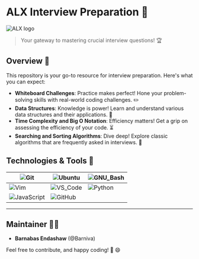
# ALX Interview Preparation :rocket:
![ALX logo](https://www.alxafrica.com/wp-content/uploads/2022/01/header-logo.png)
> Your gateway to mastering crucial interview questions! :trophy:


## Overview :book:
This repository is your go-to resource for interview preparation. Here's what you can expect:

* **Whiteboard Challenges**: Practice makes perfect! Hone your problem-solving skills with real-world coding challenges. :pencil2:
* **Data Structures**: Knowledge is power! Learn and understand various data structures and their applications. :brain:
* **Time Complexity and Big O Notation**: Efficiency matters! Get a grip on assessing the efficiency of your code. :hourglass_flowing_sand:
* **Searching and Sorting Algorithms**: Dive deep! Explore classic algorithms that are frequently asked in interviews. :diving_mask:


## Technologies & Tools :wrench:

| ![Git](https://img.shields.io/badge/≡-Git-F05032?logo=git&style=flat-square&labelColor=282828) | ![Ubuntu](https://img.shields.io/badge/≡-Ubuntu-E95420?&style=flat-square&logo=Ubuntu&labelColor=282828) | ![GNU_Bash](https://img.shields.io/badge/≡-GNU_Bash-4EAA25?logo=GNU-Bash&style=flat-square&labelColor=282828) |
|---|---|---|
| ![Vim](https://img.shields.io/badge/≡-Vim-019733?logo=Vim&style=flat-square&logoColor=019733&labelColor=282828) | ![VS_Code](https://img.shields.io/badge/≡-VS_Code-007ACC?logo=visual-studio-code&style=flat-square&logoColor=007ACC&labelColor=282828) | ![Python](https://img.shields.io/badge/≡-Python-3776AB?logo=Python&style=flat-square&labelColor=282828) |
| ![JavaScript](https://img.shields.io/badge/≡-JavaScript-F7DF1E?logo=JavaScript&style=flat-square&labelColor=282828) | ![GitHub](https://img.shields.io/badge/≡-GitHub-181717?logo=GitHub&style=flat-square&labelColor=282828) |

---

## Maintainer :man_technologist:
* **Barnabas Endashaw** (@Barniva)
  
Feel free to contribute, and happy coding! :rocket: :smile:
